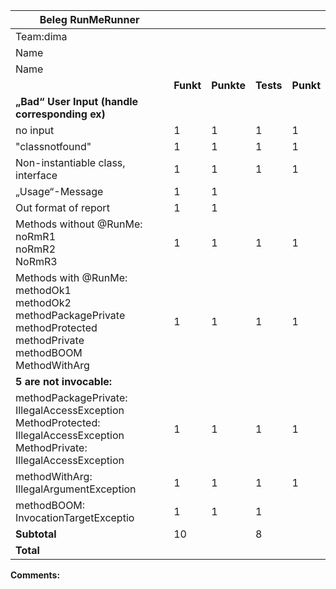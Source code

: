 | Beleg RunMeRunner                                            |           |            |           |           |
| ------------------------------------------------------------ | --------- | ---------- | --------- | --------- |
| Team:dima                                                    |           |            |           |           |
| Name                                                         |           |            |           |           |
| Name                                                         |           |            |           |           |
|                                                              | **Funkt** | **Punkte** | **Tests** | **Punkt** |
| **„Bad“ User Input (handle corresponding ex)**               |           |            |           |           |
| no input                                                     | 1         | 1          | 1         | 1         |
| "classnotfound"                                              | 1         | 1          | 1         | 1         |
| Non-instantiable class, interface                            | 1         | 1          | 1         | 1         |
| „Usage“-Message                                              | 1         | 1          |           |           |
| Out format of report                                         | 1         | 1          |           |           |
| Methods without @RunMe: <br/>noRmR1<br/> noRmR2<br/> NoRmR3  | 1         | 1          | 1         | 1         |
| Methods with @RunMe: methodOk1<br/> methodOk2 <br/>methodPackagePrivate<br/> methodProtected <br/>methodPrivate<br/> methodBOOM <br/>MethodWithArg | 1         | 1          | 1         | 1         |
| **5 are not invocable:**                                     |           |            |           |           |
| methodPackagePrivate: IllegalAccessException<br/> MethodProtected: IllegalAccessException<br/> MethodPrivate: IllegalAccessException | 1         | 1          | 1         | 1         |
| methodWithArg: IllegalArgumentException                      | 1         | 1          | 1         | 1         |
| methodBOOM: InvocationTargetExceptio                         | 1         | 1          | 1         |           |
| **Subtotal**                                                 | 10        |            | 8         |           |
| **Total**                                                    |           |            |           |           |

**Comments:**
